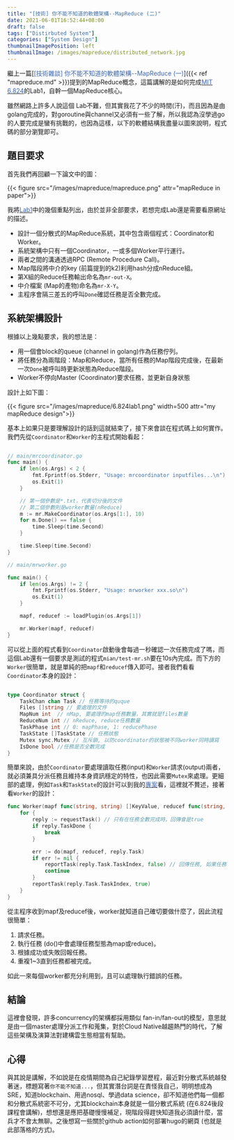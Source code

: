 ```yaml
---
title: "[技術] 你不能不知道的軟體架構--MapReduce (二)"
date: 2021-06-01T16:52:44+08:00
draft: false
tags: ["Distirbuted System"]
categories: ["System Design"]
thumbnailImagePosition: left
thumbnailImage: /images/mapreduce/distributed_network.jpg
---
```


繼上一篇[<span style="color:#3D65A8">[技術雜談] 你不能不知道的軟體架構--MapReduce (一)</span>]({{< ref "mapreduce.md" >}})提到的MapReduce概念，這篇講解的是如何完成[<span style="color:#3D65A8">MIT 6.824</span>](https://pdos.csail.mit.edu/6.824/schedule.html)的Lab1，自幹一個MapReduce核心。
<!--more-->

雖然網路上許多人說這個 Lab不難，但其實我花了不少的時間(汗)，而且因為是由golang完成的，對goroutine與channel又必須有一些了解，所以我認為沒學過go的人要完成是蠻有挑戰的，也因為這樣，以下的軟體結構我盡量以圖來說明，程式碼的部分瀏覽即可。

## 題目要求

首先我們再回顧一下論文中的圖：


{{< figure src="/images/mapreduce/mapreduce.png"  attr="mapReduce in paper">}}

我將[<span style="color:#3D65A8">Lab1</span>](https://pdos.csail.mit.edu/6.824/labs/lab-mr.html)中的幾個重點列出，由於並非全部要求，若想完成Lab還是需要看原網址的描述。

* 設計一個分散式的MapReduce系統，其中包含兩個程式：Coordinator和Worker。
* 系統架構中只有一個Coordinator，一或多個Worker平行運行。
* 兩者之間的溝通透過RPC (Remote Procedure Call)。
* Map階段將中介的key (前篇提到的k2)利用hash分成nReduce組。
* 第X組的Reduce任務輸出命名為`mr-out-X`。
* 中介檔案 (Map的產物)命名為`mr-X-Y`。
* 主程序會隔三差五的呼叫`Done`確認任務是否全數完成。

## 系統架構設計

根據以上幾點要求，我的想法是：

* 用一個會block的queue (channel in golang)作為任務佇列。
* 將任務分為兩階段：Map和Reduce，當所有任務的Map階段完成後，在最新一次`Done`被呼叫時更新狀態為Reduce階段。
* Worker不停向Master (Coordinator)要求任務，並更新自身狀態

設計上如下圖：

{{< figure src="/images/mapreduce/6.824lab1.png"  width=500 attr="my mapReduce design">}}

基本上如果只是要理解設計的話到這就結束了，接下來會談在程式碼上如何實作。我們先從`Coordinator`和`Worker`的主程式開始看起：

```go

// main/mrcoordinator.go
func main() {
	if len(os.Args) < 2 {
		fmt.Fprintf(os.Stderr, "Usage: mrcoordinator inputfiles...\n")
		os.Exit(1)
	}

	// 第一個參數是*.txt，代表切分後的文件
	// 第二個參數則是worker數量(nReduce)
	m := mr.MakeCoordinator(os.Args[1:], 10)
	for m.Done() == false {
		time.Sleep(time.Second)
	}

	time.Sleep(time.Second)
}
```

```go
// main/mrworker.go

func main() {
	if len(os.Args) != 2 {
		fmt.Fprintf(os.Stderr, "Usage: mrworker xxx.so\n")
		os.Exit(1)
	}

	mapf, reducef := loadPlugin(os.Args[1])

	mr.Worker(mapf, reducef)
}

```

可以從上面的程式看到`Coordinator`啟動後會每過一秒確認一次任務完成了嗎，而這個Lab還有一個要求是測試的程式`mian/test-mr.sh`要在10s內完成。而下方的`Worker`很簡單，就是單純的把`mapf`和`reducef`傳入即可。接者我們看看`Coordinator`本身的設計：

```go

type Coordinator struct {
	TaskChan chan Task // 任務等待的quque
	Files []string // 要處理的文件
	MapNum int  // nMap, 要處理的map任務數量，其實就是files數量
	ReduceNum int // nReduce, reduce任務數量
	TaskPhase int // 0: mapPhase, 1: reducePhase
	TaskState []TaskState // 任務狀態
	Mutex sync.Mutex // 互斥鎖, 以防coordinator的狀態被不同worker同時讀寫
	IsDone bool //任務是否全數完成
}

```

簡單來說，由於`Coordinator`要處理讀取任務(input)和`Worker`請求(output)兩者，就必須兼具分派任務且維持本身資訊穩定的特性，也因此需要`Mutex`來處理。更細部的處理，例如`Task`和`TaskState`的設計可以到我的[<span style="color:#3D65A8">專案</span>](https://github.com/nathan-tw/6.824)看，這裡就不贅述，接著看`Worker`的設計：

```go
func Worker(mapf func(string, string) []KeyValue, reducef func(string, []string) string) {
	for {
		reply := requestTask() // 只有在任務全數完成時，回傳會是true
		if reply.TaskDone {
			break
		}

		err := do(mapf, reducef, reply.Task)
		if err != nil {
			reportTask(reply.Task.TaskIndex, false) // 回傳任務, 如果任務出錯了, arg2給予false
			continue
		}
		reportTask(reply.Task.TaskIndex, true)
	}
}

```
從主程序收到mapf及reducef後，worker就知道自己確切要做什麼了，因此流程很簡單：

1. 請求任務。
2. 執行任務 (do()中會處理任務型態為map或reduce)。
3. 根據成功或失敗回報任務。
4. 重複1~3直到任務都被完成。

如此一來每個worker都充分利用到，且可以處理執行錯誤的任務。

## 結論

這裡會發現，許多concurrency的架構都採用類似 fan-in/fan-out的模型，意思就是由一個master處理分派工作和蒐集，對於Cloud Native越趨熱門的時代，了解這些架構及演算法對建構雲生態相當有幫助。

## 心得

與其說是講解，不如說是在疫情期間為自己紀錄學習歷程，最近對分散式系統越發著迷，標題寫著`你不能不知道...`，但其實潛台詞是在責怪我自己，明明想成為SRE，知道blockchain、用過nosql、學過data science，卻不知道他們每一個都和分散式系統密不可分，尤其blockchain本身就是一個分散式系統 (在6.824後段課程會講解)，想想還是應把基礎慢慢補足，現階段得趕快知道我必須讀什麼，當兵才不會太無聊。之後想寫一些關於github action如何部署hugo的網頁 (也就是此部落格的方式)。